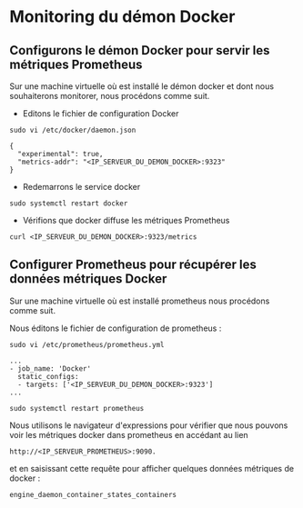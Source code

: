 # Monitoring du démon Docker
## Configurons le démon Docker pour servir les métriques Prometheus
Sur une machine virtuelle où est installé le démon docker et dont nous souhaiterons monitorer, nous procédons comme suit.

- Editons le fichier de configuration Docker
```
sudo vi /etc/docker/daemon.json
```

```
{
  "experimental": true,
  "metrics-addr": "<IP_SERVEUR_DU_DEMON_DOCKER>:9323"
}
```

- Redemarrons le service docker
```
sudo systemctl restart docker
```

- Vérifions que docker diffuse les métriques Prometheus 
```
curl <IP_SERVEUR_DU_DEMON_DOCKER>:9323/metrics
```

## Configurer Prometheus pour récupérer les données métriques Docker
Sur une machine virtuelle où est installé prometheus nous procédons comme suit.

Nous éditons le fichier de configuration de prometheus :
```
sudo vi /etc/prometheus/prometheus.yml
```

```
...
- job_name: 'Docker'
  static_configs:
  - targets: ['<IP_SERVEUR_DU_DEMON_DOCKER>:9323']
...  
```

```
sudo systemctl restart prometheus
```

Nous utilisons le navigateur d'expressions pour vérifier que nous pouvons voir les métriques docker dans prometheus en accédant au lien 
```
http://<IP_SERVEUR_PROMETHEUS>:9090.
```

et en saisissant cette requête pour afficher quelques données métriques de docker :
```
engine_daemon_container_states_containers
```